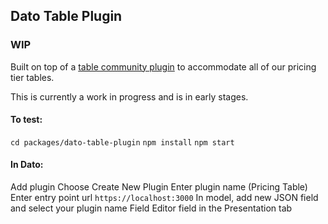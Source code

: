## Dato Table Plugin

### WIP

Built on top of a [table community plugin](https://www.datocms.com/marketplace/plugins/i/datocms-plugin-table-editor?s=table) to accommodate all of our pricing tier tables. 

This is currently a work in progress and is in early stages.

#### To test:

`cd packages/dato-table-plugin`
`npm install`
`npm start`

#### In Dato:

Add plugin
Choose Create New Plugin
Enter plugin name (Pricing Table)
Enter entry point url `https://localhost:3000`
In model, add new JSON field and select your plugin name Field Editor field in the Presentation tab